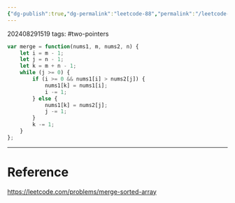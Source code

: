 ```yaml
---
{"dg-publish":true,"dg-permalink":"leetcode-88","permalink":"/leetcode-88/"}
---
```


202408291519
tags: #two-pointers 

```js
var merge = function(nums1, m, nums2, n) {
	let i = m - 1;
	let j = n - 1;
	let k = m + n - 1;
	while (j >= 0) {
		if (i >= 0 && nums1[i] > nums2[j]) {
			nums1[k] = nums1[i];
			i -= 1;
		} else {
			nums1[k] = nums2[j];
			j -= 1;
		}
		k -= 1;
	}
};
```

---
# Reference

https://leetcode.com/problems/merge-sorted-array